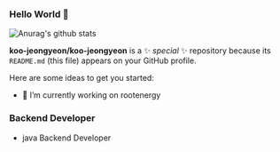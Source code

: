 ### Hello World 👋
![Anurag's github stats](https://github-readme-stats.vercel.app/api?username=koo-jeongyeon&show_icons=true)

**koo-jeongyeon/koo-jeongyeon** is a ✨ _special_ ✨ repository because its `README.md` (this file) appears on your GitHub profile.

Here are some ideas to get you started:

- 🔭 I’m currently working on rootenergy

### Backend Developer
* java Backend Developer
